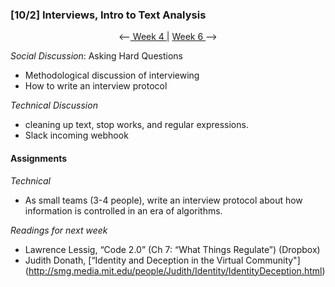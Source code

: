 ### [10/2] Interviews, Intro to Text Analysis

<p align="center"> <--<a href="https://github.com/giladlotan/itpmssd/blob/master/Week_4/README.md"> Week 4 </a> | <a href="https://github.com/giladlotan/itpmssd/blob/master/Week_6/README.md"> Week 6 </a> --> </p>

_Social Discussion_: Asking Hard Questions
- Methodological discussion of interviewing
- How to write an interview protocol

_Technical Discussion_
 - cleaning up text, stop works, and regular expressions.
 - Slack incoming webhook

#### Assignments

_Technical_
- As small teams (3-4 people), write an interview protocol about how information is controlled in an era of algorithms.

_Readings for next week_
- Lawrence Lessig, “Code 2.0” (Ch 7: “What Things Regulate”) (Dropbox)
- Judith Donath, [“Identity and Deception in the Virtual Community"] (http://smg.media.mit.edu/people/Judith/Identity/IdentityDeception.html)

